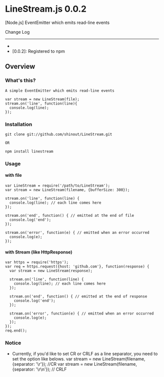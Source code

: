 LineStream.js 0.0.2
==========
[Node.js] EventEmitter which emits read-line events

Change Log

----------------
* [0.0.1]: Release
* [0.0.2]: Registered to npm

Overview
----------------
### What's this? ###
    A simple EventEmitter which emits read-line events
    
    var stream = new LineStream(file);
    stream.on('line', function(line){
      console.log(line);
    });


### Installation ###
    git clone git://github.com/shinout/LineStream.git

    OR

    npm install linestream

### Usage ###
#### with file ####
    var LineStream = require('/path/to/LineStream');
    var stream = new LineStream(filename, {bufferSize: 300});

    stream.on('line', function(line) {
      console.log(line); // each line comes here
    });

    stream.on('end', function() { // emitted at the end of file
      console.log('end');
    });

    stream.on('error', function(e) { // emitted when an error occurred
      console.log(e);
    });



#### with Stream (like HttpResponse) ####
    var https = require('https');
    var req = https.request({host: 'github.com'}, function(response) {
      var stream = new LineStream(response);

      stream.on('line', function(line) {
        console.log(line); // each line comes here
      });

      stream.on('end', function() { // emitted at the end of response
        console.log('end'); 
      });

      stream.on('error', function(e) { // emitted when an error occurred
        console.log(e);
      });
    });
    req.end();


### Notice ###
* Currently, if you'd like to set CR or CRLF as a line separator, 
you need to set the option like belows.
    var stream = new LineStream(filename, {separator: '\r'});   //CR
    var stream = new LineStream(filename, {separator: '\r\n'}); // CRLF